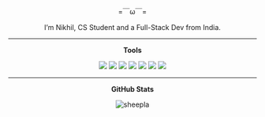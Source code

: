 <div align="center">

=￣ω￣=
  
I’m Nikhil, CS Student and a Full-Stack Dev from India.

---

**Tools**

<img src="https://img.shields.io/static/v1?label=Dev OS&message=NixOS&color=5e81ac&style=flat-square"/>
<img src="https://img.shields.io/static/v1?label=Gaming OS&message=Win10&color=5e81ac&style=flat-square"/> 
<img src="https://img.shields.io/static/v1?label=WM&message=Hyprland&color=81a1c1&style=flat-square"/> 
<img src="https://img.shields.io/static/v1?label=Main Editor&message=NeoVim&color=5e81ac&style=flat-square"/> 
<img src="https://img.shields.io/static/v1?label=Secondary Editor&message=Zed&color=8fbcbb&style=flat-square"/> 
<img src="https://img.shields.io/static/v1?label=Browser&message=Brave&color=bf616a&style=flat-square"/> 
<img src="https://img.shields.io/static/v1?label=Keyb&message=HUO%20JI%20Z88%20(Outemu Browns)&color=81a1c1&style=flat-square"/>

---

**GitHub Stats**

<img align="center" src="https://github-readme-stats.vercel.app/api?username=bonitoflakez&show_icons=true&locale=en&layout=compact&hide_border=true&theme=nord&show_icons=true&bg_color=181926&icon_color=88c0d0&text_color=88c0d0&title_color=5e81ac&count_private=true" alt="sheepla" href="https://github.com/bonitoflakez" />

</div>
